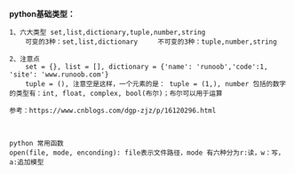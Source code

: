 **python基础类型：**
    
    1、六大类型 set,list,dictionary,tuple,number,string
        可变的3种：set,list,dictionary     不可变的3种：tuple,number,string

    2、注意点
        set = {}, list = [], dictionary = {'name': 'runoob','code':1, 'site': 'www.runoob.com'}
        tuple = (), 注意空是这样，一个元素的是： tuple = (1,), number 包括的数字的类型有：int, float, complex, bool(布尔)；布尔可以用于运算

    参考：https://www.cnblogs.com/dgp-zjz/p/16120296.html

    

    python 常用函数
    open(file, mode, enconding): file表示文件路径，mode 有六种分为r:读，w：写，a:追加模型 
